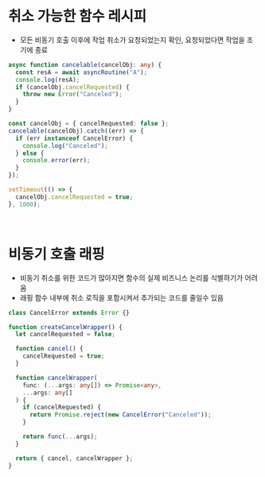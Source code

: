 # 취소 가능한 함수 레시피

- 모든 비동기 호출 이후에 작업 취소가 요청되었는지 확인, 요청되었다면 작업을 조기에 종료

```ts
async function cancelable(cancelObj: any) {
  const resA = await asyncRoutine("A");
  console.log(resA);
  if (cancelObj.cancelRequested) {
    throw new Error("Canceled");
  }
}
```

```ts
const cancelObj = { cancelRequested: false };
cancelable(cancelObj).catch((err) => {
  if (err instanceof CancelError) {
    console.log("Canceled");
  } else {
    console.error(err);
  }
});

setTimeout(() => {
  cancelObj.cancelRequested = true;
}, 1000);
```

<br/>

# 비동기 호출 래핑

- 비동기 취소를 위한 코드가 많아지면 함수의 실제 비즈니스 논리를 식별하기가 어려움
- 래핑 함수 내부에 취소 로직을 포함시켜서 추가되는 코드를 줄일수 있음

```ts
class CancelError extends Error {}

function createCancelWrapper() {
  let cancelRequested = false;

  function cancel() {
    cancelRequested = true;
  }

  function cancelWrapper(
    func: (...args: any[]) => Promise<any>,
    ...args: any[]
  ) {
    if (cancelRequested) {
      return Promise.reject(new CancelError("Canceled"));
    }

    return func(...args);
  }

  return { cancel, cancelWrapper };
}
```
